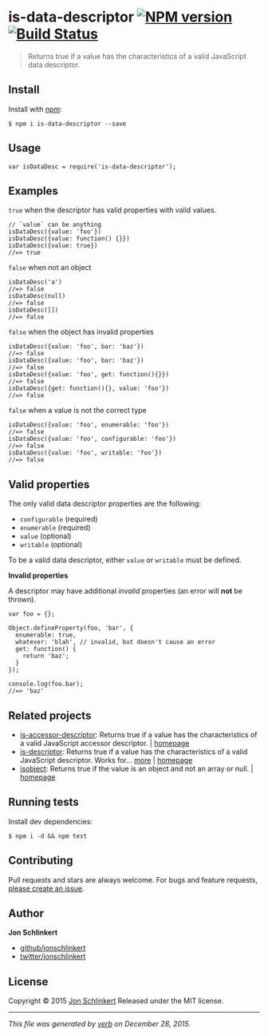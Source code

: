 <h1 id="is-data-descriptor-%21npm-version-%21build-status">is-data-descriptor <a href="https://www.npmjs.com/package/is-data-descriptor"><img src="https://img.shields.io/npm/v/is-data-descriptor.svg" alt="NPM version" /></a> <a href="https://travis-ci.org/jonschlinkert/is-data-descriptor"><img src="https://img.shields.io/travis/jonschlinkert/is-data-descriptor.svg" alt="Build Status" /></a></h1>

<blockquote>
  <p>Returns true if a value has the characteristics of a valid JavaScript data descriptor.</p>
</blockquote>

<h2 id="install">Install</h2>

<p>Install with <a href="https://www.npmjs.com/">npm</a>:</p>

<pre><code class="sh">$ npm i is-data-descriptor --save
</code></pre>

<h2 id="usage">Usage</h2>

<pre><code class="js">var isDataDesc = require('is-data-descriptor');
</code></pre>

<h2 id="examples">Examples</h2>

<p><code>true</code> when the descriptor has valid properties with valid values.</p>

<pre><code class="js">// `value` can be anything
isDataDesc({value: 'foo'})
isDataDesc({value: function() {}})
isDataDesc({value: true})
//=&gt; true
</code></pre>

<p><code>false</code> when not an object</p>

<pre><code class="js">isDataDesc('a')
//=&gt; false
isDataDesc(null)
//=&gt; false
isDataDesc([])
//=&gt; false
</code></pre>

<p><code>false</code> when the object has invalid properties</p>

<pre><code class="js">isDataDesc({value: 'foo', bar: 'baz'})
//=&gt; false
isDataDesc({value: 'foo', bar: 'baz'})
//=&gt; false
isDataDesc({value: 'foo', get: function(){}})
//=&gt; false
isDataDesc({get: function(){}, value: 'foo'})
//=&gt; false
</code></pre>

<p><code>false</code> when a value is not the correct type</p>

<pre><code class="js">isDataDesc({value: 'foo', enumerable: 'foo'})
//=&gt; false
isDataDesc({value: 'foo', configurable: 'foo'})
//=&gt; false
isDataDesc({value: 'foo', writable: 'foo'})
//=&gt; false
</code></pre>

<h2 id="valid-properties">Valid properties</h2>

<p>The only valid data descriptor properties are the following:</p>

<ul>
<li><code>configurable</code> (required)</li>
<li><code>enumerable</code> (required)</li>
<li><code>value</code> (optional)</li>
<li><code>writable</code> (optional)</li>
</ul>

<p>To be a valid data descriptor, either <code>value</code> or <code>writable</code> must be defined.</p>

<p><strong>Invalid properties</strong></p>

<p>A descriptor may have additional <em>invalid</em> properties (an error will <strong>not</strong> be thrown).</p>

<pre><code class="js">var foo = {};

Object.defineProperty(foo, 'bar', {
  enumerable: true,
  whatever: 'blah', // invalid, but doesn't cause an error
  get: function() {
    return 'baz';
  }
});

console.log(foo.bar);
//=&gt; 'baz'
</code></pre>

<h2 id="related-projects">Related projects</h2>

<ul>
<li><a href="https://www.npmjs.com/package/is-accessor-descriptor">is-accessor-descriptor</a>: Returns true if a value has the characteristics of a valid JavaScript accessor descriptor. | <a href="https://github.com/jonschlinkert/is-accessor-descriptor">homepage</a></li>
<li><a href="https://www.npmjs.com/package/is-descriptor">is-descriptor</a>: Returns true if a value has the characteristics of a valid JavaScript descriptor. Works for… <a href="https://www.npmjs.com/package/is-descriptor">more</a> | <a href="https://github.com/jonschlinkert/is-descriptor">homepage</a></li>
<li><a href="https://www.npmjs.com/package/isobject">isobject</a>: Returns true if the value is an object and not an array or null. | <a href="https://github.com/jonschlinkert/isobject">homepage</a></li>
</ul>

<h2 id="running-tests">Running tests</h2>

<p>Install dev dependencies:</p>

<pre><code class="sh">$ npm i -d &amp;&amp; npm test
</code></pre>

<h2 id="contributing">Contributing</h2>

<p>Pull requests and stars are always welcome. For bugs and feature requests, <a href="https://github.com/jonschlinkert/is-data-descriptor/issues/new">please create an issue</a>.</p>

<h2 id="author">Author</h2>

<p><strong>Jon Schlinkert</strong></p>

<ul>
<li><a href="https://github.com/jonschlinkert">github/jonschlinkert</a></li>
<li><a href="http://twitter.com/jonschlinkert">twitter/jonschlinkert</a></li>
</ul>

<h2 id="license">License</h2>

<p>Copyright © 2015 <a href="https://github.com/jonschlinkert">Jon Schlinkert</a>
Released under the MIT license.</p>

<hr />

<p><em>This file was generated by <a href="https://github.com/verbose/verb">verb</a> on December 28, 2015.</em></p>
